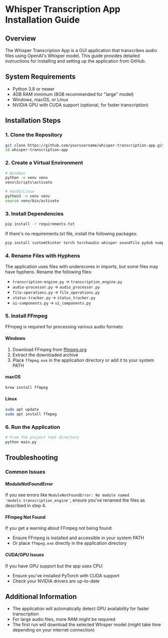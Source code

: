 # Whisper Transcription App Installation Guide

## Overview

The Whisper Transcription App is a GUI application that transcribes audio files using OpenAI's Whisper model. This guide provides detailed instructions for installing and setting up the application from GitHub.

## System Requirements

- Python 3.8 or newer
- 4GB RAM minimum (8GB recommended for "large" model)
- Windows, macOS, or Linux
- NVIDIA GPU with CUDA support (optional, for faster transcription)

## Installation Steps

### 1. Clone the Repository

```bash
git clone https://github.com/yourusername/whisper-transcription-app.git
cd whisper-transcription-app
```

### 2. Create a Virtual Environment

```bash
# Windows
python -m venv venv
venv\Scripts\activate

# macOS/Linux
python3 -m venv venv
source venv/bin/activate
```

### 3. Install Dependencies

```bash
pip install -r requirements.txt
```

If there's no requirements.txt file, install the following packages:

```bash
pip install customtkinter torch torchaudio whisper soundfile pydub numpy
```

### 4. Rename Files with Hyphens

The application uses files with underscores in imports, but some files may have hyphens. Rename the following files:

- `transcription-engine.py` → `transcription_engine.py`
- `audio-processor.py` → `audio_processor.py`
- `file-operations.py` → `file_operations.py`
- `status-tracker.py` → `status_tracker.py`
- `ui-components.py` → `ui_components.py`

### 5. Install FFmpeg

FFmpeg is required for processing various audio formats:

#### Windows

1. Download FFmpeg from [ffmpeg.org](https://ffmpeg.org/download.html)
2. Extract the downloaded archive
3. Place `ffmpeg.exe` in the application directory or add it to your system PATH

#### macOS

```bash
brew install ffmpeg
```

#### Linux

```bash
sudo apt update
sudo apt install ffmpeg
```

### 6. Run the Application

```bash
# From the project root directory
python main.py
```

## Troubleshooting

### Common Issues

#### ModuleNotFoundError

If you see errors like `ModuleNotFoundError: No module named 'models.transcription_engine'`, ensure you've renamed the files as described in step 4.

#### FFmpeg Not Found

If you get a warning about FFmpeg not being found:

- Ensure FFmpeg is installed and accessible in your system PATH
- Or place `ffmpeg.exe` directly in the application directory

#### CUDA/GPU Issues

If you have GPU support but the app uses CPU:

- Ensure you've installed PyTorch with CUDA support
- Check your NVIDIA drivers are up-to-date

## Additional Information

- The application will automatically detect GPU availability for faster transcription
- For large audio files, more RAM might be required
- The first run will download the selected Whisper model (might take time depending on your internet connection)
